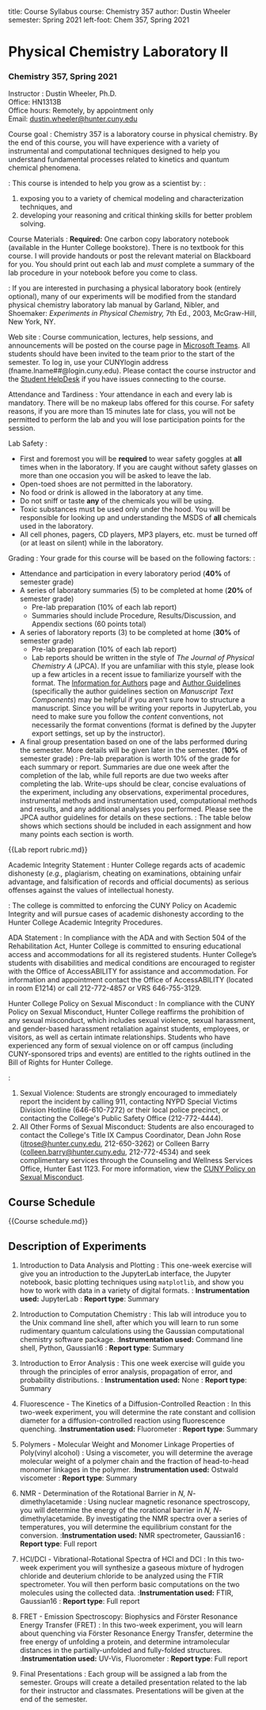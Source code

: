 title: Course Syllabus
course: Chemistry 357
author: Dustin Wheeler
semester: Spring 2021
left-foot: Chem 357, Spring 2021

# Physical Chemistry Laboratory II #

### Chemistry 357, Spring 2021 ###

Instructor
:
Dustin Wheeler, Ph.D.  
Office: HN1313B  
Office hours: Remotely, by appointment only  
Email: <dustin.wheeler@hunter.cuny.edu>

Course goal
: 
Chemistry 357 is a laboratory course in physical chemistry. By the end of this course, you will have experience with a  variety of instrumental and computational techniques designed to help you understand fundamental processes  related to kinetics and quantum chemical phenomena.  

: This course is intended to help you grow as a scientist by: 
: 
1. exposing you to a variety of chemical modeling and characterization techniques, and
2. developing your reasoning and critical thinking skills for better problem solving.

Course Materials
: 
**Required:** One carbon copy laboratory notebook (available in the Hunter College bookstore). 
There is no textbook for this course. I will provide handouts or post the relevant material on Blackboard for you. You should print out each lab and _must_ complete a summary of the lab procedure in your notebook before you come to class. 

: 
If you are interested in purchasing a physical laboratory book (entirely optional), many of our experiments will be modified from the standard physical chemistry laboratory lab manual by Garland, Nibler, and Shoemaker: _Experiments in Physical Chemistry,_ 7th Ed., 2003, McGraw-Hill, New York, NY.

Web site
: 
Course communication, lectures, help sessions, and announcements will be posted on the course page in [Microsoft Teams][ms-teams]. All students should have been invited to the team prior to the start of the semester. To log in, use your CUNYlogin address (fname.lname##@login.cuny.edu). Please contact the course instructor and the [Student HelpDesk](mailto:studenthelpdesk@hunter.cuny.edu) if you have issues connecting to the course. 
<!--Instructions on how to access the course website on Blackboard can be found on the [Hunter College BlackBoard Announcement page][bb-announce]. In addition to instructions for individual labs, announcements and additional resources will occasionally be posted on Blackboard. -->

Attendance and Tardiness
: 
Your attendance in each and every lab is mandatory. There will be no makeup labs offered for this course. For safety reasons, if you are more than 15 minutes late for class, you will not be permitted to perform the lab and you will lose participation points for the session. 

Lab Safety
:
- First and foremost you will be **required** to wear safety goggles at **all** times when in the laboratory. If you are caught without safety glasses on more than one occasion you will be asked to leave the lab.
- Open-toed shoes are not permitted in the laboratory.
- No food or drink is allowed in the laboratory at any time.
- Do not sniff or taste **any** of the chemicals you will be using.
- Toxic substances must be used only under the hood. You will be responsible for looking up and understanding the MSDS of **all** chemicals used in the laboratory.
- All cell phones, pagers, CD players, MP3 players, etc. must be turned off (or at least on silent) while in the laboratory.

Grading
: 
Your grade for this course will be based on the following factors:
: 
- Attendance and participation in every laboratory period (**40%** of semester grade)
- A series of laboratory summaries (5) to be completed at home (**20%** of semester grade)
	- Pre-lab preparation (10% of each lab report)
	- Summaries should include Procedure, Results/Discussion, and Appendix sections (60 points total)
- A series of laboratory reports (3) to be completed at home (**30%** of semester grade)
	- Pre-lab preparation (10% of each lab report)
	- Lab reports should be written in the style of *The Journal of Physical Chemistry A* (JPCA). If you are unfamiliar with this style, please look up a few articles in a recent issue to familiarize yourself with the format. The [Information for Authors][jpca-auth-info] page and [Author Guidelines][jpca-auth-guide] (specifically the author guidelines section on *Manuscript Text Components*) may be helpful if you aren't sure how to structure a manuscript. Since you will be writing your reports in JupyterLab, you need to make sure you follow the _content_ conventions, not necessarily the format conventions (format is defined by the Jupyter export settings, set up by the instructor). 
- A final group presentation based on one of the labs performed during the semester. More details will be given later in the semester. (**10%** of semester grade)
: 
Pre-lab preparation is worth 10% of the grade for each summary or report. Summaries are due one week after the completion of the lab, while full reports are due two weeks after completing the lab. Write-ups should be clear, concise evaluations of the experiment, including any observations, experimental procedures, instrumental methods and instrumentation used, computational methods and results, and any additional analyses you performed. Please see the JPCA author guidelines for details on these sections. 
:
The table below shows which sections should be included in each assignment and how many points each section is worth. 
<!--BREAK-->
{{Lab report rubric.md}}

<!--BREAK--> 

Academic Integrity Statement
: 
Hunter College regards acts of academic dishonesty (_e.g.,_ plagiarism, cheating on examinations, obtaining unfair advantage, and falsification of records and official documents) as serious offenses against the values of intellectual honesty. 

: 
The college is committed to enforcing the CUNY Policy on Academic Integrity and will pursue cases of academic dishonesty according to the Hunter College Academic Integrity Procedures.

ADA Statement
: 
In compliance with the ADA and with Section 504 of the Rehabilitation Act, Hunter College is committed to ensuring educational access and accommodations for all its registered students. Hunter College’s students with disabilities and medical conditions are encouraged to register with the Office of AccessABILITY for assistance and accommodation. For information and appointment contact the Office of AccessABILITY (located in room E1214) or call 212-772-4857 or VRS 646-755-3129.

Hunter College Policy on Sexual Misconduct
: 
In compliance with the CUNY Policy on Sexual Misconduct, Hunter College reaffirms the prohibition of any sexual misconduct, which includes sexual violence, sexual harassment, and gender-based harassment retaliation against students, employees, or visitors, as well as certain intimate relationships. Students who have experienced any form of sexual violence on or off campus (including CUNY-sponsored trips and events) are entitled to the rights outlined in the Bill of Rights for Hunter College.

: 
1. Sexual Violence: Students are strongly encouraged to immediately report the incident by calling 911, contacting NYPD Special Victims Division Hotline (646-610-7272) or their local police precinct, or contacting the College's Public Safety Office (212-772-4444).
2. All Other Forms of Sexual Misconduct: Students are also encouraged to contact the College's Title IX Campus Coordinator, Dean John Rose (<jtrose@hunter.cuny.edu>, 212-650-3262) or Colleen Barry (<colleen.barry@hunter.cuny.edu>, 212-772-4534) and seek complimentary services through the Counseling and Wellness Services Office, Hunter East 1123.  For more information, view the [CUNY Policy on Sexual Misconduct][cuny-harassment]. 

<!-- BREAK -->
## Course Schedule ##

{{Course schedule.md}}
<!--
| Week	| Date 	| Groups 1 & 2 	| Groups 3 & 4	| 
| :-------	| :------	|  ---------	| -----------	| 
| 1				| 	1/27	| Introduction, Plotting Tutorial 				| Introduction, Plotting Tutorial | 
| 2				| 	2/3 	| Introduction to Error Analysis 				| Introduction to Error Analysis | 
| 3				| 	2/10	| Fluorescence 								| Fluorescence | 
| 4				| 	2/24	| Fluorescence 								| Fluorescence | 
| 5				| 	3/2 	| Polymers 									| Polymers | 
| 6				| 	3/9 	| NMR 										| NMR | 
| 7				| 	3/16	| NMR 										| NMR | 
| 8				| 	3/23	| Introduction to Computational Chemistry 	| Introduction to Computational Chemistry | 
| 9				| 	3/30	| HCl/DCl 									| FRET | 
| 10			| 	4/6 	| HCl/DCl 									| FRET | 
| 11 			| 	4/20	| FRET 										| HCl/DCl | 
| 12 			| 	4/27	| FRET 										| HCl/DCl | 
| 13			| 	5/4 	| Final Presentations 						| Final Presentations | 
| 14			| 	5/11 	| Checkout 									| Checkout | 
-->
<!--BREAK-->
## Description of Experiments ##

1.	Introduction to Data Analysis and Plotting 
: This one-week exercise will give you an introduction to the JupyterLab interface, the Jupyter notebook, basic plotting techniques using `matplotlib`, and show you how to work with data in a variety of digital formats. 
: **Instrumentation used:** JupyterLab
: **Report type**: Summary

2.	Introduction to Computation Chemistry 
: This lab will introduce you to the Unix command line shell, after which you will learn to run some rudimentary quantum calculations using the Gaussian computational chemistry software package.
:**Instrumentation used:** Command line shell, Python, Gaussian16
: **Report type**: Summary

3.	Introduction to Error Analysis 
: This one week exercise will guide you through the principles of error analysis, propagation of error, and probability distributions. 
: **Instrumentation used:** None
: **Report type**: Summary

4.	Fluorescence - The Kinetics of a Diffusion-Controlled Reaction 
: In this two-week experiment, you will determine the rate constant and collision diameter for a diffusion-controlled reaction using fluorescence quenching.
:**Instrumentation used:** Fluorometer
: **Report type**: Summary

5.	Polymers - Molecular Weight and Monomer Linkage Properties of Poly(vinyl alcohol) 
: Using a viscometer, you will determine the average molecular weight of a polymer chain and the fraction of head-to-head monomer linkages in the polymer.
:**Instrumentation used:** Ostwald viscometer
: **Report type**: Summary

6.	NMR - Determination of the Rotational Barrier in *N, N*-dimethylacetamide 
: Using nuclear magnetic resonance spectroscopy, you will determine the energy of the rorational barrier in *N, N*-dimethylacetamide. By investigating the NMR spectra over a series of temperatures, you will determine the equilibrium constant for the conversion. 
:**Instrumentation used:** NMR spectrometer, Gaussian16
: **Report type**: Full report

<!--BREAK-->

7.	HCl/DCl - Vibrational-Rotational Spectra of HCl and DCl 
: In this two-week experiment you will synthesize a gaseous mixture of hydrogen chloride and deuterium chloride to be analyzed using the FTIR spectrometer. You will then perform basic computations on the two molecules using the collected data. 
:**Instrumentation used:** FTIR, Gaussian16
: **Report type**: Full report

8. FRET - Emission Spectroscopy: Biophysics and Förster Resonance Energy Transfer (FRET) 
: In this two-week experiment, you will learn about quenching via Förster Resonance Energy Transfer, determine the free energy of unfolding a protein, and determine intramolecular distances in the partially-unfolded and fully-folded structures. 
:**Instrumentation used:** UV-Vis, Fluorometer
: **Report type**: Full report

9.	Final Presentations
: Each group will be assigned a lab from the semester. Groups will create a detailed presentation related to the lab for their instructor and classmates. Presentations will be given at the end of the semester. 


[ms-teams]: https://www.microsoft.com/teams
[bb-announce]: http://bb.hunter.cuny.edu
[jpca-auth-info]: https://pubs.acs.org/page/jpcafh/submission/authors.html
[jpca-auth-guide]: https://publish.acs.org/publish/author_guidelines?coden=jpcafh
[cuny-harassment]: http://www.cuny.edu/about/administration/offices/la/Policy-on-Sexual-Misconduct-12-1-14-with-links.pdf